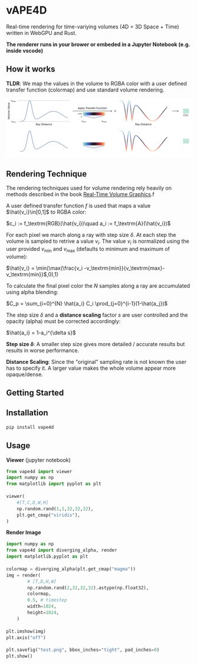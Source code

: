 # vAPE4D
Real-time rendering for time-variying volumes (4D = 3D Space + Time) written in WebGPU and Rust.

**The renderer runs in your brower or embeded in a Jupyter Notebook (e.g. inside vscode)**

## How it works

**TLDR**: We map the values in the volume to RGBA color with a user defined transfer function (colormap) and use standard volume rendering.

![Volume Rendering](img/volume_rendering_light.svg#only-light)
![Volume Rendering](img/volume_rendering_dark.svg#only-dark)

## Rendering Technique
The rendering techniques used for volume rendering rely heavily on methods described in the book [Real-Time Volume Graphics](http://www.real-time-volume-graphics.org/).f

A user defined transfer function $f$ is used that maps a value $\hat{v_i}\in[0,1]$ to RGBA color:   

$c_i := f_\textrm{RGB}(\hat{v_i})\quad a_i := f_\textrm{A}(\hat{v_i})$


For each pixel we march along a ray with step size $\delta$. At each step the volume is sampled to retrive a value $v_i$. The value $v_i$ is normalized using the user provided $v_\textrm{min}$ and $v_\textrm{max}$ (defaults to minimum and maximum of volume):

$\hat{v_i} = \min(\max(\frac{v_i -v_\textrm{min}}{v_\textrm{max}-v_\textrm{min}}$,0),1)

To calculate the final pixel color the $N$ samples along a ray are accumulated using alpha blending:

$C_p = \sum_{i=0}^{N} \hat{a_i} C_i \prod_{j=0}^{i-1}(1-\hat{a_j})$

The step size $\delta$ and a **distance scaling** factor $s$ are user controlled and the opacity (alpha) must be corrected accordingly:

$\hat{a_i} = 1-a_i^{\delta s}$

**Step size $\delta$**: A smaller step size gives more detailed / accurate results but results in worse performance.

**Distance Scaling**: Since the "original" sampling rate is not known the user has to specify it. A larger value makes the whole volume appear more opaque/dense.

## Getting Started

## Installation

```bash
pip install vape4d
```

## Usage

**Viewer** (jupyter notebook)
```python
from vape4d import viewer
import numpy as np
from matplotlib import pyplot as plt

viewer(
    #[T,C,D,W,H]
    np.random.rand(1,1,32,32,32),
    plt.get_cmap("viridis"),   
)
```

**Render Image**
```python
import numpy as np
from vape4d import diverging_alpha, render
import matplotlib.pyplot as plt

colormap = diverging_alpha(plt.get_cmap("magma"))
img = render(
        # [T,D,H,W]
        np.random.rand(2,32,32,32).astype(np.float32),
        colormap,
        0.5, # timestep
        width=1024,
        height=1024,
    )

plt.imshow(img)
plt.axis("off")

plt.savefig("test.png", bbox_inches="tight", pad_inches=0)
plt.show()
```

